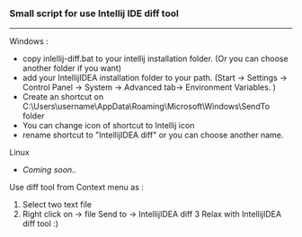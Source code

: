 ### Small script for use Intellij IDE diff tool 

***

Windows : 
* copy inlellij-diff.bat to your intellij installation folder. (Or you can choose another folder if you want)
* add your IntellijIDEA installation folder to your path. (Start -> Settings -> Control Panel -> System -> Advanced tab-> Environment Variables. ) 
* Create an shortcut on C:\Users\username\AppData\Roaming\Microsoft\Windows\SendTo folder
* You can change icon of shortcut to Intellij icon 
* rename shortcut to "IntellijIDEA diff" or you can choose another name. 



Linux 
* _Coming soon.._



Use diff tool from Context menu as :
1. Select two text file 
2. Right click on -> file Send to -> IntellijIDEA diff
3 Relax with IntellijIDEA diff tool :)
